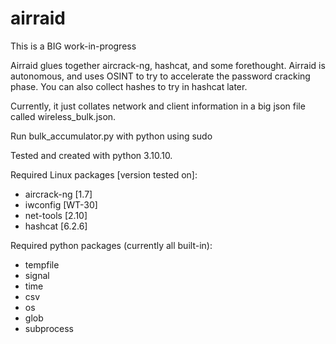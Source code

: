 # airraid
This is a BIG work-in-progress

Airraid glues together aircrack-ng, hashcat, and some forethought. Airraid is autonomous, and uses OSINT to try to accelerate the password cracking phase. You can also collect hashes to try in hashcat later.

Currently, it just collates network and client information in a big json file called wireless_bulk.json.

Run bulk_accumulator.py with python using sudo

Tested and created with python 3.10.10.

Required Linux packages [version tested on]:
- aircrack-ng [1.7]
- iwconfig [WT-30]
- net-tools [2.10]
- hashcat [6.2.6]

Required python packages (currently all built-in):
- tempfile
- signal
- time
- csv
- os
- glob
- subprocess

